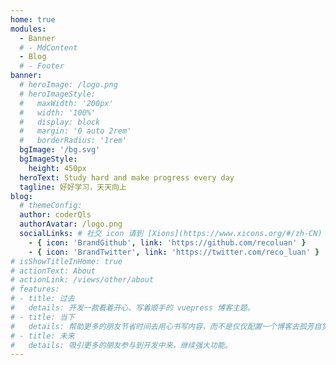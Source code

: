 ```yaml
---
home: true
modules:
  - Banner
  # - MdContent
  - Blog
  # - Footer
banner:
  # heroImage: /logo.png
  # heroImageStyle:
  #   maxWidth: '200px'
  #   width: '100%'
  #   display: block
  #   margin: '0 auto 2rem'
  #   borderRadius: '1rem'
  bgImage: '/bg.svg'
  bgImageStyle:
    height: 450px
  heroText: Study hard and make progress every day
  tagline: 好好学习，天天向上
blog:
  # themeConfig:
  author: coderQls
  authorAvatar: /logo.png
  socialLinks: # 社交 icon 请到 [Xions](https://www.xicons.org/#/zh-CN) 页面的 tabler 下获取，复制名称即可
    - { icon: 'BrandGithub', link: 'https://github.com/recoluan' }
    - { icon: 'BrandTwitter', link: 'https://twitter.com/reco_luan' }
# isShowTitleInHome: true
# actionText: About
# actionLink: /views/other/about
# features:
# - title: 过去
#   details: 开发一款看着开心、写着顺手的 vuepress 博客主题。
# - title: 当下
#   details: 帮助更多的朋友节省时间去用心书写内容，而不是仅仅配置一个博客去孤芳自赏。
# - title: 未来
#   details: 吸引更多的朋友参与到开发中来，继续强大功能。
---
```



